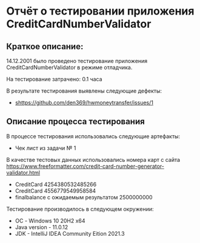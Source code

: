 # Отчёт о тестировании приложения CreditCardNumberValidator

## Краткое описаниe:

14.12.2001 было проведено тестирование приложения CreditCardNumberValidator в режиме отладчика.

На тестирование затрачено: 0.1 часа

В результате тестирования выявлены следующие дефекты:
* <shttps://github.com/den369/hwmoneytransfer/issues/1>

## Описание процесса тестирования

В процессе тестирования использовались следующие артефакты:
* Чек лист из задачи № 1

В качестве тестовых данных использовались номера карт с сайта https://www.freeformatter.com/credit-card-number-generator-validator.html
* CreditCard 4254380532485266
* CreditCard 4556779549958584
* finalbalance с ожидаемым результатом 2500000000

Тестирование производилось в следующем окружении:
* ОС - Windows 10 20H2 x64
* Java version - 11.0.12
* JDK - IntelliJ IDEA Community Eition 2021.3